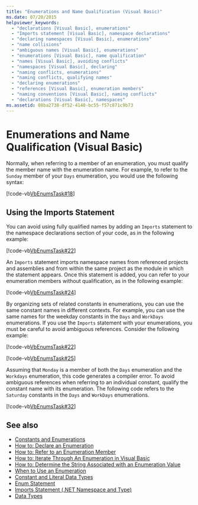 ```yaml
---
title: "Enumerations and Name Qualification (Visual Basic)"
ms.date: 07/20/2015
helpviewer_keywords: 
  - "declarations [Visual Basic], enumerations"
  - "Imports statement [Visual Basic], namespace declarations"
  - "declaring namespaces [Visual Basic], enumerations"
  - "name collisions"
  - "ambiguous names [Visual Basic], enumerations"
  - "enumerations [Visual Basic], name qualification"
  - "names [Visual Basic], avoiding conflicts"
  - "namespaces [Visual Basic], declaring"
  - "naming conflicts, enumerations"
  - "naming conflicts, qualifying names"
  - "declaring enumerations"
  - "references [Visual Basic], enumeration members"
  - "naming conventions [Visual Basic], naming conflicts"
  - "declarations [Visual Basic], namespaces"
ms.assetid: 08ba2738-df52-4140-bc55-f57c871c9b73
---
```

# Enumerations and Name Qualification (Visual Basic)
Normally, when referring to a member of an enumeration, you must qualify the member name with the enumeration name. For example, to refer to the `Sunday` member of your `Days` enumeration, you would use the following syntax:  
  
 [!code-vb[VbEnumsTask#18](../../../../visual-basic/language-reference/statements/codesnippet/VisualBasic/enumerations-and-name-qualification_1.vb)]  
  
## Using the Imports Statement  
 You can avoid using fully qualified names by adding an `Imports` statement to the namespace declarations section of your code, as in the following example:  
  
 [!code-vb[VbEnumsTask#22](../../../../visual-basic/language-reference/statements/codesnippet/VisualBasic/enumerations-and-name-qualification_2.vb)]  
  
 An `Imports` statement imports namespace names from referenced projects and assemblies and from within the same project as the module in which the statement appears. Once this statement is added, you can refer to your enumeration members without qualification, as in the following example:  
  
 [!code-vb[VbEnumsTask#24](../../../../visual-basic/language-reference/statements/codesnippet/VisualBasic/enumerations-and-name-qualification_3.vb)]  
  
 By organizing sets of related constants in enumerations, you can use the same constant names in different contexts. For example, you can use the same names for the weekday constants in the `Days` and `WorkDays` enumerations. If you use the `Imports` statement with your enumerations, you must be careful to avoid ambiguous references. Consider the following example:  
  
 [!code-vb[VbEnumsTask#22](../../../../visual-basic/language-reference/statements/codesnippet/VisualBasic/enumerations-and-name-qualification_2.vb)]  
  
 [!code-vb[VbEnumsTask#25](../../../../visual-basic/language-reference/statements/codesnippet/VisualBasic/enumerations-and-name-qualification_4.vb)]  
  
 Assuming that `Monday` is a member of both the `Days` enumeration and the `Workdays` enumeration, this code generates a compiler error. To avoid ambiguous references when referring to an individual constant, qualify the constant name with its enumeration. The following code refers to the `Saturday` constants in the `Days` and `WorkDays` enumerations.  
  
 [!code-vb[VbEnumsTask#32](../../../../visual-basic/language-reference/statements/codesnippet/VisualBasic/enumerations-and-name-qualification_5.vb)]  
  
## See also
- [Constants and Enumerations](../../../../visual-basic/language-reference/constants-and-enumerations.md)
- [How to: Declare an Enumeration](../../../../visual-basic/programming-guide/language-features/constants-enums/how-to-declare-enumerations.md)
- [How to: Refer to an Enumeration Member](../../../../visual-basic/programming-guide/language-features/constants-enums/how-to-refer-to-an-enumeration-member.md)
- [How to: Iterate Through An Enumeration in Visual Basic](../../../../visual-basic/programming-guide/language-features/constants-enums/how-to-iterate-through-an-enumeration.md)
- [How to: Determine the String Associated with an Enumeration Value](../../../../visual-basic/programming-guide/language-features/constants-enums/how-to-determine-the-string-associated-with-an-enumeration-value.md)
- [When to Use an Enumeration](../../../../visual-basic/programming-guide/language-features/constants-enums/when-to-use-an-enumeration.md)
- [Constant and Literal Data Types](../../../../visual-basic/programming-guide/language-features/constants-enums/constant-and-literal-data-types.md)
- [Enum Statement](../../../../visual-basic/language-reference/statements/enum-statement.md)
- [Imports Statement (.NET Namespace and Type)](../../../../visual-basic/language-reference/statements/imports-statement-net-namespace-and-type.md)
- [Data Types](../../../../visual-basic/language-reference/data-types/index.md)
